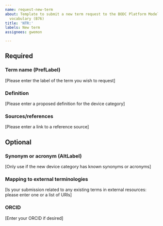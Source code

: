 ```yaml
---
name: request-new-term
about: Template to submit a new term request to the BODC Platform Models controlled
  vocabulary (B76)
title: 'NTR:'
labels: New term
assignees: gwemon

---
```

 
## Required
### Term name (PrefLabel)
[Please enter the label of the term you wish to request]
### Definition
[Please enter a proposed definition for the device category] 
### Sources/references
[Please enter a link to a reference source]
 
## Optional
### Synonym or acronym (AltLabel)
[Only use if the new device category has known synonyms or acronyms]
### Mapping to external terminologies
[Is your submission related to any existing terms in external resources: please enter one or a list of URIs]
### ORCID
[Enter your ORCID if desired]
